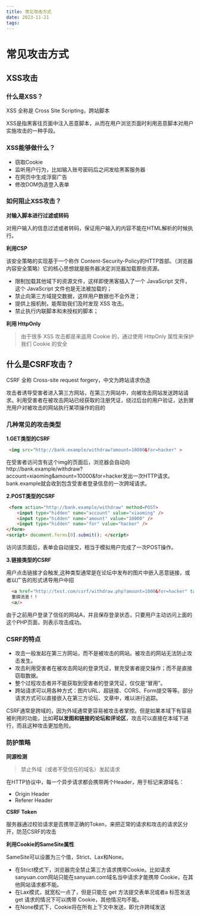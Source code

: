 ```yaml
---
title: 常见攻击方式
date: 2023-11-21
tags:
---
```

# 常见攻击方式

## XSS攻击

### 什么是XSS？

XSS 全称是 Cross Site Scripting，跨站脚本

XSS是指黑客往页面中注入恶意脚本，从而在用户浏览页面时利用恶意脚本对用户实施攻击的一种手段。

### XSS能够做什么？

* 窃取Cookie
* 监听用户行为，比如输入账号密码后之间发给黑客服务器
* 在网页中生成浮窗广告
* 修改DOM伪造登入表单

### 如何阻止XSS攻击？

**对输入脚本进行过滤或转码**

对用户输入的信息过滤或者转码，保证用户输入的内容不能在HTML解析的时候执行。

**利用CSP**

该安全策略的实现基于一个称作 Content-Security-Policy的HTTP首部。（浏览器内容安全策略）它的核心思想就是服务器决定浏览器加载那些资源。

* 限制加载其他域下的资源文件，这样即使黑客插入了一个 JavaScript 文件，这个 JavaScript 文件也是无法被加载的；
* 禁止向第三方域提交数据，这样用户数据也不会外泄；
* 提供上报机制，能帮助我们及时发现 XSS 攻击。
* 禁止执行内联脚本和未授权的脚本；

**利用 HttpOnly**

> 由于很多 XSS 攻击都是来盗用 Cookie 的，通过使用 HttpOnly 属性来保护我们 Cookie 的安全


## 什么是CSRF攻击？

CSRF 全称 Cross-site request forgery，中文为跨站请求伪造 

攻击者诱导受害者进入第三方网站，在第三方网站中，向被攻击网站发送跨站请求。利用受害者在被攻击网站已经获取的注册凭证，绕过后台的用户验证，达到冒充用户对被攻击的网站执行某项操作的目的

### 几种常见的攻击类型

**1.GET类型的CSRF**

```html
 <img src="http://bank.example/withdraw?amount=10000&for=hacker" > 
```

在受害者访问含有这个img的页面后，浏览器会自动向http://bank.example/withdraw?account=xiaoming&amount=10000&for=hacker发出一次HTTP请求。bank.example就会收到包含受害者登录信息的一次跨域请求。

**2.POST类型的CSRF**

```html
 <form action="http://bank.example/withdraw" method=POST>
    <input type="hidden" name="account" value="xiaoming" />
    <input type="hidden" name="amount" value="10000" />
    <input type="hidden" name="for" value="hacker" />
</form>
<script> document.forms[0].submit(); </script> 
```

访问该页面后，表单会自动提交，相当于模拟用户完成了一次POST操作。

**3.链接类型的CSRF**

用户点击链接才会触发,这种类型通常是在论坛中发布的图片中嵌入恶意链接，或者以广告的形式诱导用户中招

```html
  <a href="http://test.com/csrf/withdraw.php?amount=1000&for=hacker" taget="_blank">
  重磅消息！！
  <a/>
```

由于之前用户登录了信任的网站A，并且保存登录状态，只要用户主动访问上面的这个PHP页面，则表示攻击成功。

### CSRF的特点

* 攻击一般发起在第三方网站，而不是被攻击的网站。被攻击的网站无法防止攻击发生。
* 攻击利用受害者在被攻击网站的登录凭证，冒充受害者提交操作；而不是直接窃取数据。
* 整个过程攻击者并不能获取到受害者的登录凭证，仅仅是“冒用”。
* 跨站请求可以用各种方式：图片URL、超链接、CORS、Form提交等等。部分请求方式可以直接嵌入在第三方论坛、文章中，难以进行追踪。

CSRF通常是跨域的，因为外域通常更容易被攻击者掌控。但是如果本域下有容易被利用的功能，比如**可以发图和链接的论坛和评论区**，攻击可以直接在本域下进行，而且这种攻击更加危险。

### 防护策略

**同源检测**

> 禁止外域（或者不受信任的域名）发起请求

在HTTP协议中，每一个异步请求都会携带两个Header，用于标记来源域名：

* Origin Header
* Referer Header


**CSRF Token**

服务器通过校验请求是否携带正确的Token，来把正常的请求和攻击的请求区分开，防范CSRF的攻击

**利用Cookie的SameSite属性**

SameSite可以设置为三个值，Strict、Lax和None。

* 在Strict模式下，浏览器完全禁止第三方请求携带Cookie。比如请求sanyuan.com网站只能在sanyuan.com域名当中请求才能携带 Cookie，在其他网站请求都不能。
* 在Lax模式，就宽松一点了，但是只能在 get 方法提交表单况或者a 标签发送 get 请求的情况下可以携带 Cookie，其他情况均不能。
* 在None模式下，Cookie将在所有上下文中发送，即允许跨域发送

